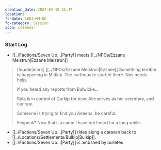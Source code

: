 ```yaml
---
creation_date: 2024-09-19 21:47
location: 
fc-date: 1083-MM-DD
fc-category: Session
icon: calendar
---
```

### Start Log
- [[../Factions/Seven Up...|Party]] meets [[../NPCs/Ezzane Meistrun|Ezzane Meistrun]]
>[!quote|mark] [[../NPCs/Ezzane Meistrun|Ezzane]]
>Something terrible is happening in Midkip. The earthquake started there. Nos needs help.
>
> If you heard any reports from Bulwicke...
>
>Ryla is in control of Curkip for now. Alie serves as her secretary, and our spy.
>
>Someone is trying to find you Adeena, be careful.
>
>Feypeak? Now that’s a name I have not heard for a long while…
- [[../Factions/Seven Up...|Party]] rides along a caravan back to [[../Locations/Settlements/Bulkip|Bulkip]].
- [[../Factions/Seven Up...|Party]] is ambshed by bulletes
